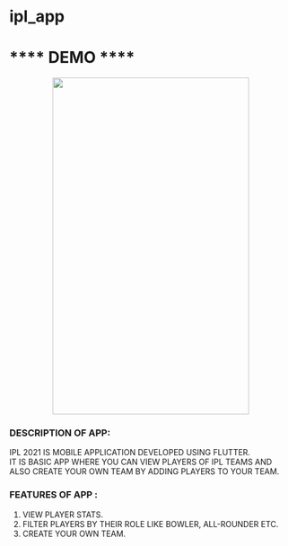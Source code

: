 # ipl_app
<body>
<h1>**** DEMO ****</h1>

<p align="center"><img width="350" height="600" src="assets/images/ipl-app.gif" /></p>

<h3>DESCRIPTION OF APP:</h3>
IPL 2021 IS MOBILE APPLICATION DEVELOPED USING FLUTTER.<br/>
IT IS BASIC APP WHERE YOU CAN VIEW PLAYERS OF IPL TEAMS AND ALSO CREATE YOUR OWN TEAM BY ADDING PLAYERS TO YOUR TEAM.<br/>

<h3>FEATURES OF APP : </h3>
<ol>
<li>VIEW PLAYER STATS.</li>
<li>FILTER PLAYERS BY THEIR ROLE LIKE BOWLER, ALL-ROUNDER ETC.</li>
<li>CREATE YOUR OWN TEAM.</li>
</ol>
</body>